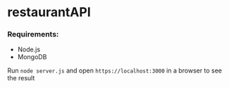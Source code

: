 # restaurantAPI

### Requirements:

- Node.js
- MongoDB

Run `node server.js` and open `https://localhost:3000` in a browser to see the result
